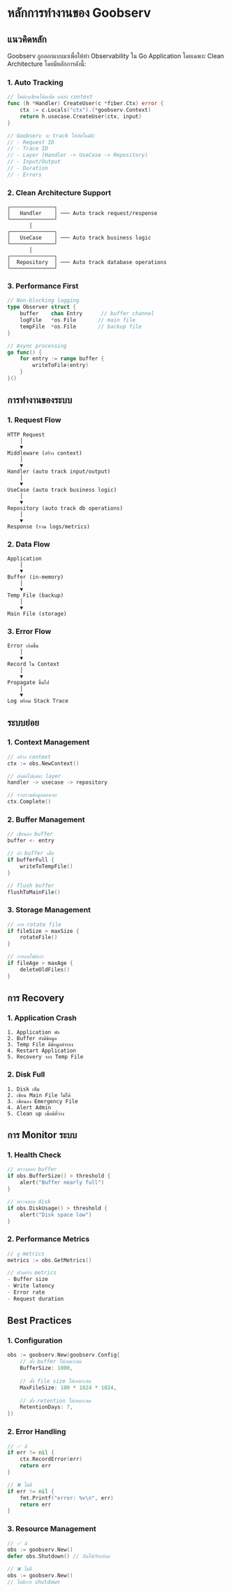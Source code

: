 # หลักการทำงานของ Goobserv

## แนวคิดหลัก

Goobserv ถูกออกแบบมาเพื่อให้ทำ Observability ใน Go Application โดยเฉพาะ Clean Architecture โดยมีหลักการดังนี้:

### 1. Auto Tracking

```go
// ไม่ต้องเขียนโค้ดเพิ่ม แค่ส่ง context
func (h *Handler) CreateUser(c *fiber.Ctx) error {
    ctx := c.Locals("ctx").(*goobserv.Context)
    return h.usecase.CreateUser(ctx, input)
}

// Goobserv จะ track ให้อัตโนมัติ:
// - Request ID
// - Trace ID
// - Layer (Handler -> UseCase -> Repository)
// - Input/Output
// - Duration
// - Errors
```

### 2. Clean Architecture Support

```plaintext
┌──────────────┐
│   Handler    │ ─── Auto track request/response
└──────────────┘
       │
┌──────────────┐
│   UseCase    │ ─── Auto track business logic
└──────────────┘
       │
┌──────────────┐
│  Repository  │ ─── Auto track database operations
└──────────────┘
```

### 3. Performance First

```go
// Non-blocking logging
type Observer struct {
    buffer    chan Entry      // buffer channel
    logFile   *os.File       // main file
    tempFile  *os.File       // backup file
}

// Async processing
go func() {
    for entry := range buffer {
        writeToFile(entry)
    }
}()
```

## การทำงานของระบบ

### 1. Request Flow

```plaintext
HTTP Request
    │
    ▼
Middleware (สร้าง context)
    │
    ▼
Handler (auto track input/output)
    │
    ▼
UseCase (auto track business logic)
    │
    ▼
Repository (auto track db operations)
    │
    ▼
Response (รวม logs/metrics)
```

### 2. Data Flow

```plaintext
Application
    │
    ▼
Buffer (in-memory)
    │
    ▼
Temp File (backup)
    │
    ▼
Main File (storage)
```

### 3. Error Flow

```plaintext
Error เกิดขึ้น
    │
    ▼
Record ใน Context
    │
    ▼
Propagate ขึ้นไป
    │
    ▼
Log พร้อม Stack Trace
```

## ระบบย่อย

### 1. Context Management

```go
// สร้าง context
ctx := obs.NewContext()

// ส่งต่อไปแต่ละ layer
handler -> usecase -> repository

// รวบรวมข้อมูลตอนจบ
ctx.Complete()
```

### 2. Buffer Management

```go
// เขียนลง buffer
buffer <- entry

// ถ้า buffer เต็ม
if bufferFull {
    writeToTempFile()
}

// flush buffer
flushToMainFile()
```

### 3. Storage Management

```go
// การ rotate file
if fileSize > maxSize {
    rotateFile()
}

// การลบไฟล์เก่า
if fileAge > maxAge {
    deleteOldFiles()
}
```

## การ Recovery

### 1. Application Crash

```plaintext
1. Application พัง
2. Buffer ยังมีข้อมูล
3. Temp File มีข้อมูลสำรอง
4. Restart Application
5. Recovery จาก Temp File
```

### 2. Disk Full

```plaintext
1. Disk เต็ม
2. เขียน Main File ไม่ได้
3. เขียนลง Emergency File
4. Alert Admin
5. Clean up เมื่อมีที่ว่าง
```

## การ Monitor ระบบ

### 1. Health Check

```go
// ตรวจสอบ buffer
if obs.BufferSize() > threshold {
    alert("Buffer nearly full")
}

// ตรวจสอบ disk
if obs.DiskUsage() > threshold {
    alert("Disk space low")
}
```

### 2. Performance Metrics

```go
// ดู metrics
metrics := obs.GetMetrics()

// ตัวอย่าง metrics
- Buffer size
- Write latency
- Error rate
- Request duration
```

## Best Practices

### 1. Configuration

```go
obs := goobserv.New(goobserv.Config{
    // ตั้ง buffer ให้เหมาะสม
    BufferSize: 1000,
    
    // ตั้ง file size ให้เหมาะสม
    MaxFileSize: 100 * 1024 * 1024,
    
    // ตั้ง retention ให้เหมาะสม
    RetentionDays: 7,
})
```

### 2. Error Handling

```go
// ✅ ดี
if err != nil {
    ctx.RecordError(err)
    return err
}

// ❌ ไม่ดี
if err != nil {
    fmt.Printf("error: %v\n", err)
    return err
}
```

### 3. Resource Management

```go
// ✅ ดี
obs := goobserv.New()
defer obs.Shutdown() // ปิดให้เรียบร้อย

// ❌ ไม่ดี
obs := goobserv.New()
// ไม่มีการ shutdown
```
